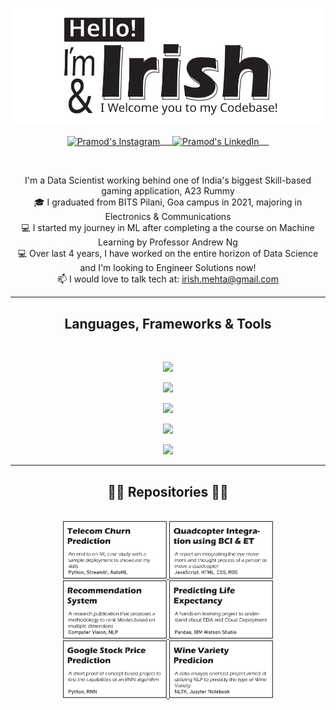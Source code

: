 
<p align="center">
  <img src="https://github.com/IrishMehta/IrishMehta/blob/b838310af1a17f6615a48c7cf5931b283d8ba26c/typography_v2.svg" />
</p>

<p align="center">
  
 <a href="https://www.linkedin.com/in/irishmehta/" target="blank">
  <img align="center" alt="Pramod's Instagram" width="50px" src="https://github.com/IrishMehta/Who-Am-I-/blob/111a8276bdd2f45f896fba70381201447346e38e/linkedin.svg" /> &nbsp; &nbsp;
 </a>
 <a href="https://www.instagram.com/irish_mehta/" target="blank">
  <img align="center" alt="Pramod's LinkedIn" width="50px" src="https://github.com/IrishMehta/Who-Am-I-/blob/02194b07beb8a157917c799e19ccbde4226b0f99/icon_insta_v2.svg" /> &nbsp; &nbsp;
 </a>


  <br/>

</p>


<br>
<p align="center">
  I'm a Data Scientist working behind one of India's biggest Skill-based gaming application, A23 Rummy 
  <br>
  🎓 I graduated from BITS Pilani, Goa campus in 2021, majoring in Electronics & Communications
  <br>
  💻  I started my journey in ML after completing a the course on Machine Learning by Professor Andrew Ng 
  <br>
  💻  Over last 4 years, I have worked on the entire horizon of Data Science and I'm looking to Engineer Solutions now! 
  <br>
  📫 I would love to talk tech at: <a href="mailto: irish.mehta@gmail.com">irish.mehta@gmail.com</a>
</p>

<hr>
<h2 align="center"> Languages, Frameworks & Tools </h2>
<br>


  <p align="center"><img src="https://skillicons.dev/icons?i=py,c,cpp,linux,matlab,octave,mysql"></p>
  <p align="center"><img src="https://skillicons.dev/icons?i=html,css,js,bootstrap,flask,selenium,heroku"></p>
  <p align="center"><img src="https://skillicons.dev/icons?i=git,vscode,latex"></p>
  <p align="center"><img src="https://skillicons.dev/icons?i=tensorflow,pytorch,sqlite"></p>
  <p align="center"><img src="https://skillicons.dev/icons?i=ps,ai">
<hr>


<h2 align="center">👨‍💻 Repositories 👨‍💻</h2>
<br>


<div align="center">
<a href='https://github.com/IrishMehta/Telco_Churn_Prediction_Case_Study' target='_blank'>
  <img width='33%' src='https://github.com/IrishMehta/IrishMehta/blob/bfd285e8806fc480dcf4bb39543bf05551f35538/Telecom_repo_card.svg' alt='Flutter Meetup' />
</a>
 <a href='https://github.com/IrishMehta/Certificates-and-Reports/blob/145cd12553be4a11263d903a69ba66ac02f9b779/Quadcopter%20Integration%20using%20BCI%20and%20Eye%20Tracking.pdf' target='_blank'>
  <img width='33%' src='https://github.com/IrishMehta/IrishMehta/blob/bfd285e8806fc480dcf4bb39543bf05551f35538/qudcopter_integration_repo_card.svg' alt='Pdf Report' />
</a>
<a href='https://github.com/IrishMehta/Movie-Recommendation-System' target='_blank'>
  <img width='33%' src='https://github.com/IrishMehta/IrishMehta/blob/bfd285e8806fc480dcf4bb39543bf05551f35538/movie_rec_system_repo_card.svg' alt='Publication Repository' />
</a>
<a href='https://github.com/IrishMehta/llSPS-INT-2347-Predicting-Life-Expectancy-using-Machine-Learning' target='_blank'>
  <img width='33%' src='https://github.com/IrishMehta/IrishMehta/blob/91a7e74182fd2d50413bc829c3aa8c9f911cbf41/life_expectancy_repo_card.svg' alt='Case Study' />
</a>
 <a href='https://github.com/IrishMehta/Google-Stock-Price-Prediction' target='_blank'>
  <img width='33%' src='https://github.com/IrishMehta/IrishMehta/blob/bfd285e8806fc480dcf4bb39543bf05551f35538/google_stock_price_repo_card.svg' alt='Proof Of Concept Code' />
</a>
<a href='https://github.com/IrishMehta/Wine-Variety-Prediction' target='_blank'>
  <img width='33%' src='https://github.com/IrishMehta/IrishMehta/blob/bfd285e8806fc480dcf4bb39543bf05551f35538/wine_prediction_repo_card.svg' alt='EDA' />
</a>
</div>
  <br/>

